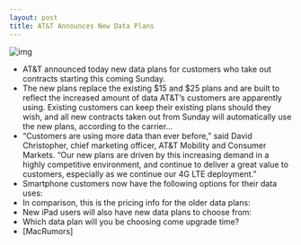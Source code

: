 ```yaml
---
layout: post
title: AT&T Announces New Data Plans
---
```

![img](http://media.idownloadblog.com/wp-content/uploads/2011/12/att-with-logo.jpeg)
* AT&T announced today new data plans for customers who take out contracts starting this coming Sunday.
* The new plans replace the existing $15 and $25 plans and are built to reflect the increased amount of data AT&T’s customers are apparently using. Existing customers can keep their existing plans should they wish, and all new contracts taken out from Sunday will automatically use the new plans, according to the carrier…
* “Customers are using more data than ever before,” said David Christopher, chief marketing officer, AT&T Mobility and Consumer Markets. “Our new plans are driven by this increasing demand in a highly competitive environment, and continue to deliver a great value to customers, especially as we continue our 4G LTE deployment.”
* Smartphone customers now have the following options for their data uses:
* In comparison, this is the pricing info for the older data plans:
* New iPad users will also have new data plans to choose from:
* Which data plan will you be choosing come upgrade time?
* [MacRumors]


